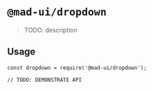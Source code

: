 # `@mad-ui/dropdown`

> TODO: description

## Usage

```
const dropdown = require('@mad-ui/dropdown');

// TODO: DEMONSTRATE API
```
